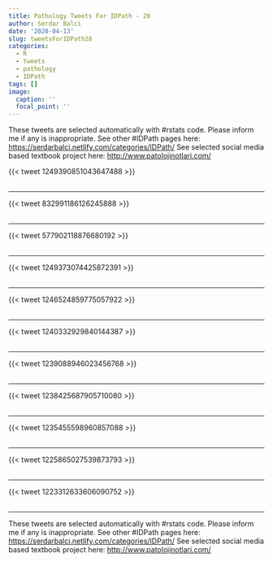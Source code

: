 ```yaml
---
title: Pathology Tweets For IDPath - 28
author: Serdar Balci
date: '2020-04-13'
slug: tweetsForIDPath28
categories:
  - R
  - tweets
  - pathology
  - IDPath
tags: []
image:
  caption: ''
  focal_point: ''
---
```



These tweets are selected automatically with #rstats code. Please inform me if any is inappropriate.
See other #IDPath pages here: https://serdarbalci.netlify.com/categories/IDPath/ 
See selected social media based textbook project here: http://www.patolojinotlari.com/

{{< tweet 1249390851043647488 >}}
<br>
<br>
<hr>
{{< tweet 832991186126245888 >}}
<br>
<br>
<hr>
{{< tweet 577902118876680192 >}}
<br>
<br>
<hr>
{{< tweet 1249373074425872391 >}}
<br>
<br>
<hr>
{{< tweet 1246524859775057922 >}}
<br>
<br>
<hr>
{{< tweet 1240332929840144387 >}}
<br>
<br>
<hr>
{{< tweet 1239088946023456768 >}}
<br>
<br>
<hr>
{{< tweet 1238425687905710080 >}}
<br>
<br>
<hr>
{{< tweet 1235455598960857088 >}}
<br>
<br>
<hr>
{{< tweet 1225865027539873793 >}}
<br>
<br>
<hr>
{{< tweet 1223312633606090752 >}}
<br>
<br>
<hr>


These tweets are selected automatically with #rstats code. Please inform me if any is inappropriate.
See other #IDPath pages here: https://serdarbalci.netlify.com/categories/IDPath/ 
See selected social media based textbook project here: http://www.patolojinotlari.com/
